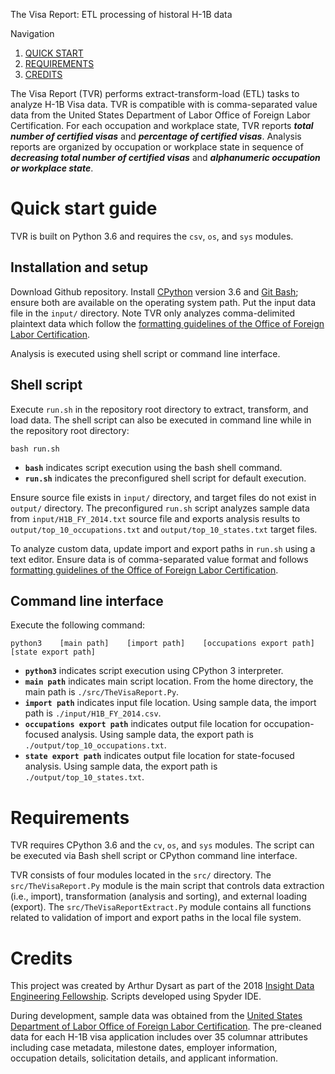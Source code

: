 The Visa Report: ETL processing of historal H-1B data

Navigation
1. [QUICK START](README.md#Quick-start-guide)
2. [REQUIREMENTS](README.md#Requirements)
3. [CREDITS](README.md#Credits)

The Visa Report (TVR) performs extract-transform-load (ETL) tasks to analyze H-1B Visa data. TVR is compatible with is comma-separated value data from the United States Department of Labor Office of Foreign Labor Certification. For each occupation and workplace state, TVR reports ***total number of certified visas*** and ***percentage of certified visas***. Analysis reports are organized by occupation or workplace state in sequence of ***decreasing total number of certified visas*** and ***alphanumeric occupation or workplace state***.


# Quick start guide

TVR is built on Python 3.6 and requires the `csv`, `os`, and `sys` modules.

## Installation and setup
Download Github repository. Install [CPython](https://www.python.org/downloads) version 3.6 and [Git Bash](https://git-scm.com/downloads); ensure both are available on the operating system path. Put the input data file in the `input/` directory. Note TVR only analyzes comma-delimited plaintext data which follow the [formatting guidelines of the Office of Foreign Labor Certification](https://www.foreignlaborcert.doleta.gov/performancedata.cfm#dis).

Analysis is executed using shell script or command line interface.


## Shell script
Execute `run.sh` in the repository root directory to extract, transform, and load data. The shell script can also be executed in command line while in the repository root directory:

```
bash run.sh
```

- **`bash`** indicates script execution using the bash shell command.
- **`run.sh`** indicates the preconfigured shell script for default execution.

Ensure source file exists in `input/` directory, and target files do not exist in `output/` directory. The preconfigured `run.sh` script analyzes sample data from `input/H1B_FY_2014.txt` source file and exports analysis results to `output/top_10_occupations.txt` and `output/top_10_states.txt` target files.

To analyze custom data, update import and export paths in `run.sh` using a text editor. Ensure data is of comma-separated value format and follows [formatting guidelines of the Office of Foreign Labor Certification](https://www.foreignlaborcert.doleta.gov/performancedata.cfm#dis).


## Command line interface
Execute the following command:

```
python3    [main path]    [import path]    [occupations export path]    [state export path]
```

- **`python3`** indicates script execution using CPython 3 interpreter.
- **`main path`** indicates main script location. From the home directory, the main path is `./src/TheVisaReport.Py`.
- **`import path`** indicates input file location. Using sample data, the import path is `./input/H1B_FY_2014.csv`.
- **`occupations export path`** indicates output file location for occupation-focused analysis. Using sample data, the export path is `./output/top_10_occupations.txt`.
- **`state export path`** indicates output file location for state-focused analysis. Using sample data, the export path is `./output/top_10_states.txt`.


# Requirements

TVR requires CPython 3.6 and the `cv`, `os`, and `sys` modules. The script can be executed via Bash shell script or CPython command line interface.

TVR consists of four modules located in the `src/` directory. The `src/TheVisaReport.Py` module is the main script that controls data extraction (i.e., import), transformation (analysis and sorting), and external loading (export). The `src/TheVisaReportExtract.Py` module contains all functions related to validation of import and export paths in the local file system.


# Credits

This project was created by Arthur Dysart as part of the 2018 [Insight Data Engineering Fellowship](https://www.insightdataengineering.com/). Scripts developed using Spyder IDE.

During development, sample data was obtained from the [United States Department of Labor Office of Foreign Labor Certification](https://www.foreignlaborcert.doleta.gov/performancedata.cfm#dis). The pre-cleaned data for each H-1B visa application includes over 35 columnar attributes including case metadata, milestone dates, employer information, occupation details, solicitation details, and applicant information.